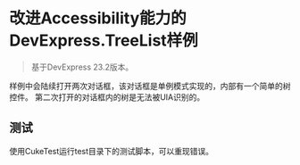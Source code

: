 # 改进Accessibility能力的DevExpress.TreeList样例

> 基于DevExpress 23.2版本。

样例中会陆续打开两次对话框，该对话框是单例模式实现的，内部有一个简单的树控件。
第二次打开的对话框内的树是无法被UIA识别的。

## 测试
使用CukeTest运行test目录下的测试脚本，可以重现错误。